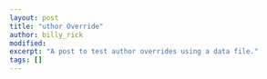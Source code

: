 ```yaml
---
layout: post
title: "uthor Override"
author: billy_rick
modified:
excerpt: "A post to test author overrides using a data file."
tags: []
---
```


